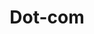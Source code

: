 ---
title: Dot-com
description: "Internet history during the dot-com era (1990s and the first few years of the 2000s)."
layout: dotcom
permalink: /dotcom/index.html
---